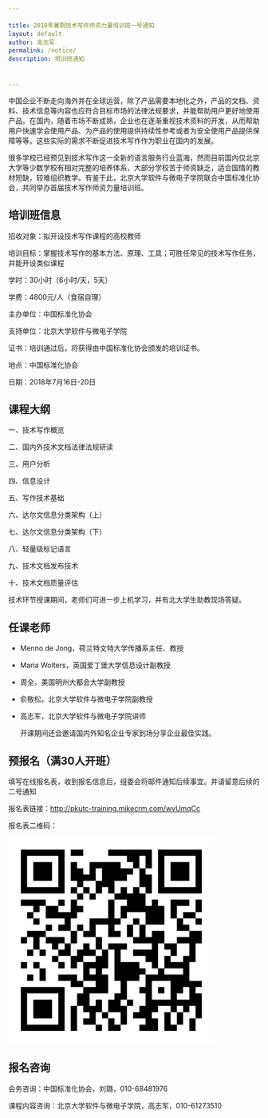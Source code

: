```yaml
---

title: 2018年暑期技术写作师资力量培训班一号通知
layout: default
author: 高志军
permalink: /notice/
description: 培训班通知


---
```


中国企业不断走向海外并在全球运营，除了产品需要本地化之外，产品的文档、资料、技术信息等内容也应符合目标市场的法律法规要求，并能帮助用户更好地使用产品。在国内，随着市场不断成熟，企业也在逐渐重视技术资料的开发，从而帮助用户快速学会使用产品、为产品的使用提供持续性参考或者为安全使用产品提供保障等等。这些实际的需求不断促进技术写作作为职业在国内的发展。

很多学校已经预见到技术写作这一全新的语言服务行业蓝海，然而目前国内仅北京大学等少数学校有相对完整的培养体系，大部分学校苦于师资缺乏，适合国情的教材短缺，较难组织教学。有鉴于此，北京大学软件与微电子学院联合中国标准化协会，共同举办首届技术写作师资力量培训班。

## 培训班信息

招收对象：拟开设技术写作课程的高校教师

培训目标：掌握技术写作的基本方法、原理、工具；可胜任常见的技术写作任务，并能开设类似课程

学时：30小时（6小时/天，5天）

学费：4800元/人（食宿自理）

主办单位：中国标准化协会

支持单位：北京大学软件与微电子学院

证书：培训通过后，将获得由中国标准化协会颁发的培训证书。

地点：中国标准化协会

日期：2018年7月16日-20日

## 课程大纲

一、技术写作概览

二、国内外技术文档法律法规研读

三、用户分析

四、信息设计

五、写作技术基础

六、达尔文信息分类架构（上）

七、达尔文信息分类架构（下）

八、轻量级标记语言

九、技术文档发布技术

十、技术文档质量评估

技术环节授课期间，老师们可进一步上机学习，并有北大学生助教现场答疑。

## 任课老师

- Menno de Jong，荷兰特文特大学传播系主任、教授

- Maria Wolters，英国爱丁堡大学信息设计副教授
- 周全，美国明州大都会大学副教授
- 俞敬松，北京大学软件与微电子学院副教授

- 高志军，北京大学软件与微电子学院讲师

  开课期间还会邀请国内外知名企业专家到场分享企业最佳实践。


## 预报名（满30人开班）

填写在线报名表，收到报名信息后，组委会将邮件通知后续事宜。并请留意后续的二号通知

报名表链接：http://pkutc-training.mikecrm.com/wvUmqCc

报名表二维码：

![wvUmqCc](https://github.com/galty687/tc-training/raw/master/images/notice/qr-code.png)



## 报名咨询

会务咨询：中国标准化协会，刘璐，010-68481976 

课程内容咨询：北京大学软件与微电子学院，高志军，010-61273510

